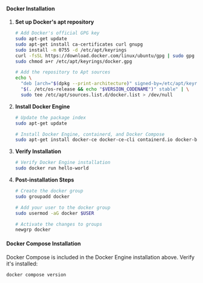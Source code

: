 #### Docker Installation

1. **Set up Docker's apt repository**

   ```bash
   # Add Docker's official GPG key
   sudo apt-get update
   sudo apt-get install ca-certificates curl gnupg
   sudo install -m 0755 -d /etc/apt/keyrings
   curl -fsSL https://download.docker.com/linux/ubuntu/gpg | sudo gpg --dearmor -o /etc/apt/keyrings/docker.gpg
   sudo chmod a+r /etc/apt/keyrings/docker.gpg

   # Add the repository to Apt sources
   echo \
     "deb [arch="$(dpkg --print-architecture)" signed-by=/etc/apt/keyrings/docker.gpg] https://download.docker.com/linux/ubuntu \
     "$(. /etc/os-release && echo "$VERSION_CODENAME")" stable" | \
     sudo tee /etc/apt/sources.list.d/docker.list > /dev/null
   ```

1. **Install Docker Engine**

   ```bash
   # Update the package index
   sudo apt-get update

   # Install Docker Engine, containerd, and Docker Compose
   sudo apt-get install docker-ce docker-ce-cli containerd.io docker-buildx-plugin docker-compose-plugin
   ```

1. **Verify Installation**

   ```bash
   # Verify Docker Engine installation
   sudo docker run hello-world
   ```

1. **Post-installation Steps**

   ```bash
   # Create the docker group
   sudo groupadd docker

   # Add your user to the docker group
   sudo usermod -aG docker $USER

   # Activate the changes to groups
   newgrp docker
   ```

#### Docker Compose Installation

Docker Compose is included in the Docker Engine installation above. Verify it's
installed:

```bash
docker compose version
```

